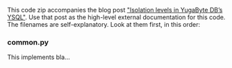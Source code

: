 This code zip accompanies the blog post
["Isolation levels in YugaByte DB’s YSQL"](https://blog.yugabyte.com/relational-data-modeling-with-foreign-keys-in-a-distributed-sql-database/). Use that post as the high-level external documentation for this code.
The filenames are self-explanatory. Look at them first, in this order:

### common.py
This implements bla...
